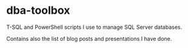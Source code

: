 # dba-toolbox
T-SQL and PowerShell scripts I use to manage SQL Server databases.

Contains also the list of blog posts and presentations I have done.